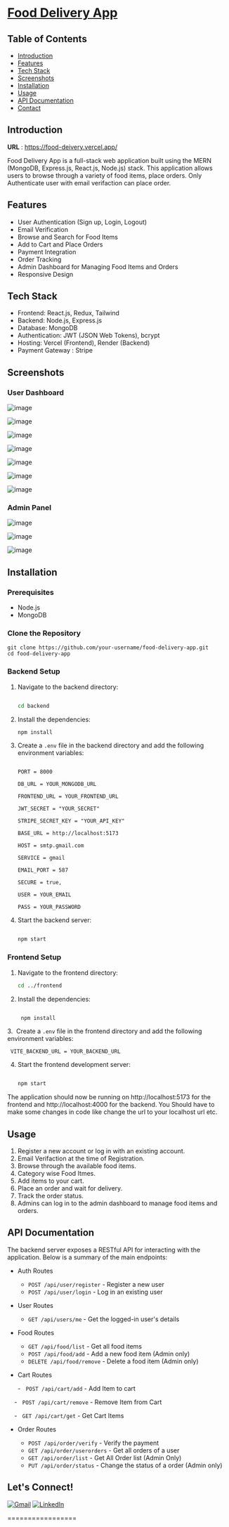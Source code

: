[Food Delivery App](https://food-deivery.vercel.app/)
=================

Table of Contents
-----------------

-   [Introduction](#introduction)
-   [Features](#features)
-   [Tech Stack](#tech-stack)
-   [Screenshots](#screenshots)
-   [Installation](#installation)
-   [Usage](#usage)
-   [API Documentation](#api-documentation)
-   [Contact](#lets-connect)

Introduction
------------

**URL** : https://food-deivery.vercel.app/

Food Delivery App is a full-stack web application built using the MERN (MongoDB, Express.js, React.js, Node.js) stack. This application allows users to browse through a variety of food items, place orders. Only Authenticate user with email verifaction can place order.

Features
--------

-   User Authentication (Sign up, Login, Logout)
-   Email Verification
-   Browse and Search for Food Items
-   Add to Cart and Place Orders
-   Payment Integration
-   Order Tracking
-   Admin Dashboard for Managing Food Items and Orders
-   Responsive Design

Tech Stack
----------

-   Frontend: React.js, Redux, Tailwind
-   Backend: Node.js, Express.js
-   Database: MongoDB
-   Authentication: JWT (JSON Web Tokens), bcrypt
-   Hosting: Vercel (Frontend), Render (Backend)
-   Payment Gateway : Stripe

Screenshots
------------

### User Dashboard

![image](https://github.com/KrishnaVakte/food-delivery/assets/86585840/36e02535-3447-4906-9cbf-68e1f15818aa)

![image](https://github.com/KrishnaVakte/food-delivery/assets/86585840/46f1dceb-9e56-4172-8bca-f5cf81d95521)

![image](https://github.com/KrishnaVakte/food-delivery/assets/86585840/bffbc68c-792a-4f36-8dcf-a9fad93e4807)

![image](https://github.com/KrishnaVakte/food-delivery/assets/86585840/ad8e1ef5-f265-449e-8248-1834edcf0f7f)

![image](https://github.com/KrishnaVakte/food-delivery/assets/86585840/8c9ec4a6-b3a4-4dce-9cd9-4f8b8e9781d8)

![image](https://github.com/KrishnaVakte/food-delivery/assets/86585840/9da8776b-ab3e-4519-bd1b-2c1062fc9318)

![image](https://github.com/KrishnaVakte/food-delivery/assets/86585840/30ef5062-74b3-4132-9a76-5d339692aad9)


### Admin Panel

![image](https://github.com/KrishnaVakte/food-delivery/assets/86585840/8dda6ae1-00f8-4617-83cb-3b714b42d80f)

![image](https://github.com/KrishnaVakte/food-delivery/assets/86585840/d8b3818f-1224-4354-a073-c2744a586be2)

![image](https://github.com/KrishnaVakte/food-delivery/assets/86585840/cd4029fd-1458-46c2-a49a-53dc9d268690)



Installation
------------

### Prerequisites

-   Node.js
-   MongoDB

### Clone the Repository

    
    git clone https://github.com/your-username/food-delivery-app.git
    cd food-delivery-app

### Backend Setup

1.  Navigate to the backend directory:

    ```bash

    cd backend

2.  Install the dependencies:

    ```bash
    npm install

3.  Create a `.env` file in the backend directory and add the following environment variables:

    ```plaintext

    PORT = 8000

    DB_URL = YOUR_MONGODB_URL

    FRONTEND_URL = YOUR_FRONTEND_URL

    JWT_SECRET = "YOUR_SECRET"

    STRIPE_SECRET_KEY = "YOUR_API_KEY"

    BASE_URL = http://localhost:5173

    HOST = smtp.gmail.com

    SERVICE = gmail

    EMAIL_PORT = 587

    SECURE = true,

    USER = YOUR_EMAIL

    PASS = YOUR_PASSWORD

4.  Start the backend server:

    ```bash

    npm start

### Frontend Setup

1.  Navigate to the frontend directory:

    ```bash
    cd ../frontend

2.  Install the dependencies:

    ```bash

     npm install

3.  Create a `.env` file in the frontend directory and add the following environment variables:


     VITE_BACKEND_URL = YOUR_BACKEND_URL


4.  Start the frontend development server:

    ```bash

    npm start

The application should now be running on http://localhost:5173 for the frontend and http://localhost:4000 for the backend.
You Should have to make some changes in code like change the url to your localhost url etc. 

Usage
-----

1.  Register a new account or log in with an existing account.
2.  Email Verifaction at the time of Registration.
3.  Browse through the available food items.
4.  Category wise Food Itmes.
5.  Add items to your cart.
6.  Place an order and wait for delivery.
7.  Track the order status.
8.  Admins can log in to the admin dashboard to manage food items and orders.


API Documentation
-----------------

The backend server exposes a RESTful API for interacting with the application. Below is a summary of the main endpoints:

-   Auth Routes

    -   `POST /api/user/register` - Register a new user
    -   `POST /api/user/login` - Log in an existing user
-   User Routes

    -   `GET /api/users/me` - Get the logged-in user's details
-   Food Routes

    -   `GET /api/food/list` - Get all food items
    -   `POST /api/food/add` - Add a new food item (Admin only)
    -   `DELETE /api/food/remove` - Delete a food item (Admin only)
-   Cart Routes
    
    -   `POST /api/cart/add` - Add Item to cart

    -   `POST /api/cart/remove` - Remove Item from Cart

    -   `GET /api/cart/get` - Get Cart Items
-   Order Routes

    -   `POST /api/order/verify` - Verify the payment
    -   `GET /api/order/userorders` - Get all orders of a user
    -   `GET /api/order/list` - Get All Order list (Admin Only)
    -   `PUT /api/order/status` - Change the status of a order (Admin only)




## Let's Connect!

[![Gmail](https://img.shields.io/badge/Gmail-D14836?style=for-the-badge&logo=gmail&logoColor=white)](mailto:krishnavakte25@gmail.com)
[![LinkedIn](https://img.shields.io/badge/LinkedIn-0077B5?style=for-the-badge&logo=linkedin&logoColor=white)](https://www.linkedin.com/in/krishnavakte/)

=================

